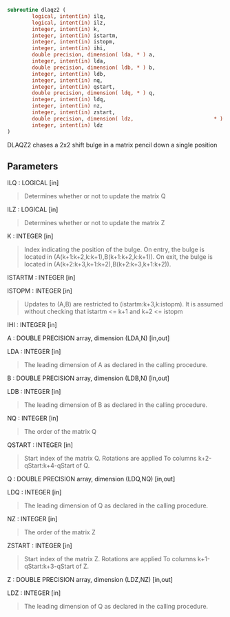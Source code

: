 ```fortran
subroutine dlaqz2 (
        logical, intent(in) ilq,
        logical, intent(in) ilz,
        integer, intent(in) k,
        integer, intent(in) istartm,
        integer, intent(in) istopm,
        integer, intent(in) ihi,
        double precision, dimension( lda, * ) a,
        integer, intent(in) lda,
        double precision, dimension( ldb, * ) b,
        integer, intent(in) ldb,
        integer, intent(in) nq,
        integer, intent(in) qstart,
        double precision, dimension( ldq, * ) q,
        integer, intent(in) ldq,
        integer, intent(in) nz,
        integer, intent(in) zstart,
        double precision, dimension( ldz,                          * ) z,
        integer, intent(in) ldz
)
```

DLAQZ2 chases a 2x2 shift bulge in a matrix pencil down a single position

## Parameters
ILQ : LOGICAL [in]
> Determines whether or not to update the matrix Q

ILZ : LOGICAL [in]
> Determines whether or not to update the matrix Z

K : INTEGER [in]
> Index indicating the position of the bulge.
> On entry, the bulge is located in
> (A(k+1:k+2,k:k+1),B(k+1:k+2,k:k+1)).
> On exit, the bulge is located in
> (A(k+2:k+3,k+1:k+2),B(k+2:k+3,k+1:k+2)).

ISTARTM : INTEGER [in]

ISTOPM : INTEGER [in]
> Updates to (A,B) are restricted to
> (istartm:k+3,k:istopm). It is assumed
> without checking that istartm <= k+1 and
> k+2 <= istopm

IHI : INTEGER [in]

A : DOUBLE PRECISION array, dimension (LDA,N) [in,out]

LDA : INTEGER [in]
> The leading dimension of A as declared in
> the calling procedure.

B : DOUBLE PRECISION array, dimension (LDB,N) [in,out]

LDB : INTEGER [in]
> The leading dimension of B as declared in
> the calling procedure.

NQ : INTEGER [in]
> The order of the matrix Q

QSTART : INTEGER [in]
> Start index of the matrix Q. Rotations are applied
> To columns k+2-qStart:k+4-qStart of Q.

Q : DOUBLE PRECISION array, dimension (LDQ,NQ) [in,out]

LDQ : INTEGER [in]
> The leading dimension of Q as declared in
> the calling procedure.

NZ : INTEGER [in]
> The order of the matrix Z

ZSTART : INTEGER [in]
> Start index of the matrix Z. Rotations are applied
> To columns k+1-qStart:k+3-qStart of Z.

Z : DOUBLE PRECISION array, dimension (LDZ,NZ) [in,out]

LDZ : INTEGER [in]
> The leading dimension of Q as declared in
> the calling procedure.
